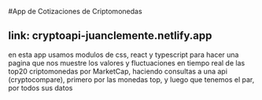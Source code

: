 #App de Cotizaciones de Criptomonedas
## link: cryptoapi-juanclemente.netlify.app
en esta app usamos modulos de css, react y typescript para hacer una pagina que nos 
muestre los valores y fluctuaciones en tiempo real de las top20 criptomonedas por MarketCap, 
haciendo consultas a una api (cryptocompare), primero por las monedas top, y luego que tenemos
el par, por todos sus datos
